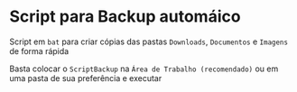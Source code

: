 # Script para Backup automáico

Script em `bat` para criar cópias das pastas `Downloads`, `Documentos` e `Imagens` de forma rápida

Basta colocar o `ScriptBackup` na `Área de Trabalho (recomendado)` ou em uma pasta de sua preferência e executar
